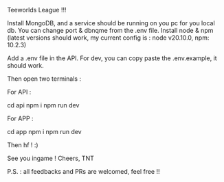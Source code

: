 Teeworlds League !!!

Install MongoDB, and a service should be running on you pc for you local db. You can change port & dbnqme from the .env file.
Install node & npm (latest versions should work, my current config is : node v20.10.0, npm: 10.2.3)

Add a .env file in the API.
For dev, you can copy paste the .env.example, it should work.

Then open two terminals :

For API :

cd api
npm i
npm run dev

For APP :

cd app
npm i
npm run dev

Then hf ! :)

See you ingame !
Cheers, TNT

P.S. : all feedbacks and PRs are welcomed, feel free !!